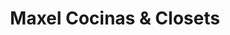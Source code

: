 ---
title: "Maxel Cocinas & Closets"
url: /ciudad-autonoma-de-buenos-aires/maxel-cocinas-und-closets/
shop: cocina
---